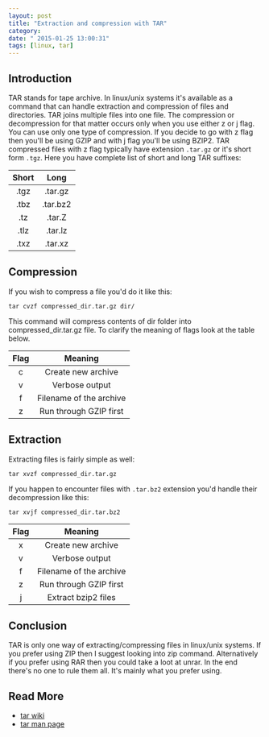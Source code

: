 ```yaml
---
layout: post
title: "Extraction and compression with TAR"
category: 
date: " 2015-01-25 13:00:31"
tags: [linux, tar]
---
```


## Introduction

TAR stands for tape archive. In linux/unix systems it's available as a command that can handle extraction and
compression of files and directories. TAR joins multiple files into one file. The compression or decompression for that
matter occurs only when you use either z or j flag. You can use only one type of compression.
If you decide to go with z flag then you'll be using GZIP and with j flag you'll be using BZIP2.
TAR compressed files with z flag typically have extension <code>.tar.gz</code> or it's short form <code>.tgz</code>.
Here you have complete list of short and long TAR suffixes:

| Short | Long    |
|:-----:|:-------:|
|  .tgz | .tar.gz |
|  .tbz | .tar.bz2|
|  .tz  | .tar.Z  |
|  .tlz | .tar.lz |
|  .txz | .tar.xz |

## Compression

If you wish to compress a file you'd do it like this:

    tar cvzf compressed_dir.tar.gz dir/

This command will compress contents of dir folder into compressed_dir.tar.gz file.
To clarify the meaning of flags look at the table below.


|  Flag |                 Meaning
|:-----:|:----------------------------------------:|
|   c   | Create new archive                       |
|   v   | Verbose output                           |
|   f   | Filename of the archive                  |
|   z   | Run through GZIP first                   |

## Extraction

Extracting files is fairly simple as well:

    tar xvzf compressed_dir.tar.gz

If you happen to encounter files with <code>.tar.bz2</code> extension you'd handle their decompression like this:

    tar xvjf compressed_dir.tar.bz2


|  Flag |                 Meaning
|:-----:|:----------------------------------------:|
|   x   | Create new archive                       |
|   v   | Verbose output                           |
|   f   | Filename of the archive                  |
|   z   | Run through GZIP first                   |
|   j   | Extract bzip2 files                      |

## Conclusion

TAR is only one way of extracting/compressing files in linux/unix systems. If you prefer using ZIP then I suggest
looking into zip command. Alternatively if you prefer using RAR then you could take a loot at unrar.
In the end there's no one to rule them all. It's mainly what you prefer using.


## Read More

* [tar wiki](http://en.wikipedia.org/wiki/Tar_%28computing%29 "tar wiki")
* [tar man page](http://unixhelp.ed.ac.uk/CGI/man-cgi?tar "tar man page")
